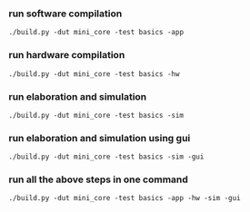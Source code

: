### run software compilation
```
./build.py -dut mini_core -test basics -app
```

### run hardware compilation
```
./build.py -dut mini_core -test basics -hw
```

### run elaboration and simulation
```
./build.py -dut mini_core -test basics -sim
```

### run elaboration and simulation using gui
```
./build.py -dut mini_core -test basics -sim -gui
```

### run all the above steps in one command
```
./build.py -dut mini_core -test basics -app -hw -sim -gui
```